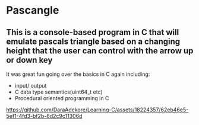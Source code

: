 # Pascangle

## This is a console-based program in C that will emulate pascals triangle based on a changing height that the user can control with the arrow up or down key

It was great fun going over the basics in C again including:
* input/ output
* C data type semantics(uint64_t etc)
* Procedural oriented programming in C

https://github.com/DaraAdekore/Learning-C/assets/18224357/62eb46e5-5ef1-4fd3-bf2b-6d2c9c11306d

